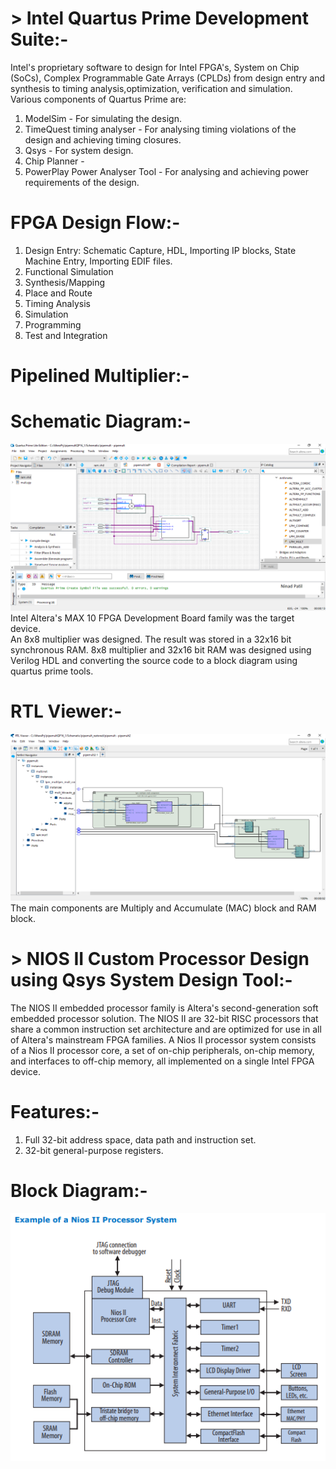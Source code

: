 # > Intel Quartus Prime Development Suite:-    
Intel's proprietary software to design for Intel FPGA's, System on Chip (SoCs), Complex Programmable Gate Arrays (CPLDs) from design entry and synthesis to timing analysis,optimization, verification and simulation. Various components of Quartus Prime are:  
1) ModelSim - For simulating the design.  
2) TimeQuest timing analyser - For analysing timing violations of the design and achieving timing closures.  
3) Qsys - For system design.  
4) Chip Planner -   
4) PowerPlay Power Analyser Tool - For analysing and achieving power requirements of the design.  
  # FPGA Design Flow:-  
1) Design Entry: Schematic Capture, HDL, Importing IP blocks, State Machine Entry, Importing EDIF files.  
2) Functional Simulation  
3) Synthesis/Mapping   
4) Place and Route  
5) Timing Analysis   
6) Simulation  
7) Programming  
8) Test and Integration  
  # Pipelined Multiplier:-  
  # Schematic Diagram:-  
![](https://github.com/patilninad/NIOS-II-Custom-Processor/blob/master/Multiplier.PNG)   
Intel Altera's MAX 10 FPGA Development Board family was the target device.      
An 8x8 multiplier was designed. The result was stored in a 32x16 bit synchronous RAM. 8x8 multiplier and 32x16 bit RAM was designed using Verilog HDL and converting the source code to a block diagram using quartus prime tools.  
  # RTL Viewer:-
![](https://github.com/patilninad/NIOS-II-Custom-Processor/blob/master/RTL%20Viewer.PNG)  
The main components are Multiply and Accumulate (MAC) block and RAM block.
# > NIOS II Custom Processor Design using Qsys System Design Tool:-    
The NIOS II embedded processor family is Altera's second-generation soft embedded processor solution. The NIOS II are 32-bit RISC processors that share a common instruction set architecture and are optimized for use in all of Altera's mainstream FPGA families. A Nios II processor system consists of a Nios II processor core, a set of on-chip peripherals, on-chip memory, and interfaces to off-chip memory, all implemented on a single Intel FPGA device. 
  # Features:-  
  1) Full 32-bit address space, data path and instruction set.  
  2) 32-bit general-purpose registers.   
  # Block Diagram:-  
  ![](https://github.com/patilninad/NIOS-II-Custom-Processor/blob/master/NIOS%20II%20Processor%20System.PNG)
  
